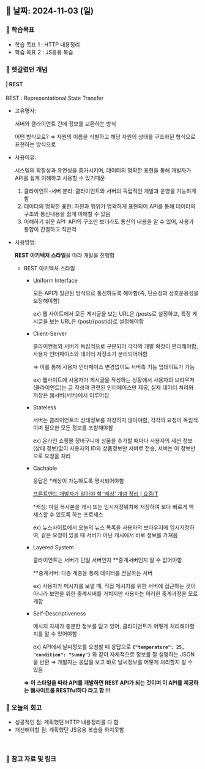 ## 📅 날짜: 2024-11-03 (일)


### 💬 학습목표
- 학습 목표 1 : HTTP 내용정리
- 학습 목표 2 : JS응용 복습


### 📒 헷갈렸던 개념 
#### | REST

REST : Representational State Transfer
- 고유명사:
    
    서버와 클라이언트 간에 정보를 교환하는 방식
    
    어떤 방식으로? ⇒ 자원의 이름을 식별하고 해당 자원의 상태를 구조화된 형식으로 표현하는 방식으로
    
- 사용이유:
    
    시스템의 확장성과 유연성을 증가시키며, 데이터의 명확한 표현을 통해 개발자가 API를 쉽게 이해하고 사용할 수 있기때문
    
    1. 클라이언트-서버 분리: 클라이언트와 서버의 독립적인 개발과 운영을 가능하게함
    2. 데이터의 명확한 표현: 자원과 행위가 명확하게 표현되어 API를 통해 데이터의 구조와 통신내용을 쉽게 이해할 수 있음
    3. 이해하기 쉬운 API: API의 구조만 보더라도 통신의 내용을 알 수 있어, 사용과 통합이 간결하고 직관적
- 사용방법:
    
    **REST 아키텍처 스타일**을 따라 개발을 진행함
    
    - REST 아키텍처 스타일
        - Uniform Interface
            
            모든 API가 일관된 방식으로 통신하도록 해야함(즉, 단순성과 상호운용성을 보장해야함)
            
            ex) 웹 사이트에서 모든 게시글을 보는 URL은 /posts로 설정하고, 특정 게시글을 보는 URL은 /post/{postid}로 설정해야함
            
        - Client-Server
            
            클라이언트와 서버가 독립적으로 구분되어 각각의 개발 확장이 편리해야함, 사용자 인터페이스와 데이터 저장소가 분리되어야함
            
            ⇒ 이를 통해 사용자 인터페이스 변경없이도 서버측 기능 업데이트가 가능
            
            ex) 웹사이트에 사용자가 게시글을 작성하는 상황에서 사용자의 브라우저(클라이언트)는 글 작성과 관련된 인터페이스만 제공, 실제 데이터 처리와 저장은 웹서버(서버)에서 이루어짐
            
        - Stateless
            
            서버는 클라이언트의 상태정보를 저장하지 않아야함, 각각의 요청이 독립적이며 필요한 모든 정보를 포함해야함
            
            ex) 온라인 쇼핑몰 장바구니에 상품을 추가할 때마다 사용자의 세션 정보(상태 정보)없이 사용자의 ID와 상품정보만 서버로 전송, 서버는 이 정보만으로 요청을 처리
            
        - Cachable
            
            응답은 *캐싱이 가능하도록 명시되어야함
            
            [프론트엔드 개발자가 알아야 할 ‘캐싱’ 개념 정리 | 요즘IT](https://yozm.wishket.com/magazine/detail/2341/)
            
            *캐싱: 파일 복사본을 캐시 또는 임시저장위치에 저장하여 보다 빠르게 액세스할 수 있도록 하는 프로세스
            
            ex) 뉴스사이트에서 오늘의 뉴스 목록을 사용자의 브라우저에 임시저장하여, 같은 요청이 있을 때 서버가 아닌 캐시에서 바로 정보를 가져옴
            
        - Layered System
            
            클라이언트는 서버가 단일 서버인지 **중계서버인지 알 수 없어야함
            
            **중계서버: 다층 계층을 통해 데이터를 전달하는 서버
            
            ex) 사용자가 메시지를 보낼 때, 직접 메시지를 위한 서버에 접근하는 것이 아니라 보안을 위한 중계서버를 거치지만 사용자는 이러한 중계과정을 모르게함
            
        - Self-Descriptiveness
            
            메시지 자체가 충분한 정보를 담고 있어, 클라이언트가 어떻게 처리해야할 지를 알 수 있어야함
            
            ex) API에서 날씨정보를 요청할 때 응답으로  **`{"temperature": 25, "condition": "Sunny"}`** 와 같이 자체적으로 정보를 잘 설명하는 JSON을 반환 ⇒ 개발자는 응답을 보고 바로 날씨정보를 어떻게 처리할지 알 수 있음
            
        
        **⇒ 이 스타일을 따라 API를 개발하면 REST API가 되는 것이며 이 API를 제공하는 웹사이트를 RESTful하다 라고 함 !!!**



### 💭 오늘의 회고
- 성공적인 점: 계획했던 HTTP 내용정리를 다 함
- 개선해야할 점: 계획했던 JS응용 복습을 하지못함

</br>

### 📁 참고 자료 및 링크
